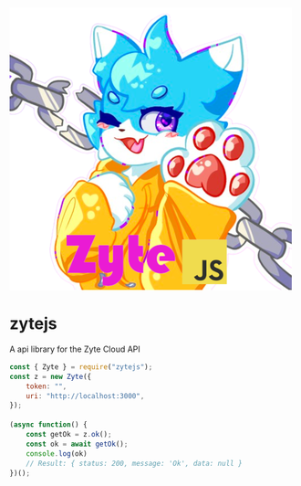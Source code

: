 ![logo](https://github.com/ZyteCloud/zytejs/blob/main/.github/assets/zytejs.png?raw=true)

# zytejs
 A api library for the Zyte Cloud API

```js
const { Zyte } = require("zytejs");
const z = new Zyte({
    token: "",
    uri: "http://localhost:3000",
});

(async function() {
    const getOk = z.ok();
    const ok = await getOk();
    console.log(ok)
    // Result: { status: 200, message: 'Ok', data: null }
})();
```